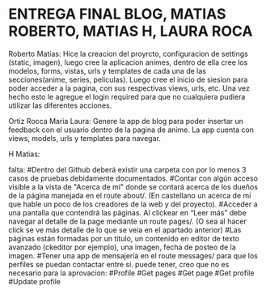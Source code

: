# ENTREGA FINAL BLOG, MATIAS ROBERTO, MATIAS H, LAURA ROCA

Roberto Matias:
Hice la creacion del proyrcto, configuracion de settings (static, imagen), luego cree la aplicacion animes, dentro de ella cree los modelos, forms, vistas, urls y templates de cada una de las secciones(anime, series, peliculas). Luego cree el inicio de siesion para poder acceder a la pagina, con sus respectivas views, urls, etc. Una vez hecho esto le agregue el login required para que no cualquiera pudiera utilizar las diferentes acciones.

Ortiz Rocca Maria Laura: 
Genere la app de blog para poder insertar un feedback con el usuario dentro de la pagina de anime. La app cuenta con views, models, urls y templates para navegar.

H Matias:







falta:
#Dentro del Github deberá existir una carpeta con por lo menos 3 casos de pruebas debidamente documentados.
#Contar con algún acceso visible a la vista de "Acerca de mí" donde se contará acerca de los dueños de la página manejada en el route about/.  (En castellano un acerca de mí que hable un poco de los creadores de la web y del proyecto).
#Acceder a una pantalla que contendrá las páginas. Al clickear en “Leer más” debe navegar al detalle de la page mediante un route pages/<pageId>. (O sea al hacer click se ve más detalle de lo que se veía en el apartado anterior) 
#Las páginas están formadas por un título, un contenido en editor de texto avanzado (ckeditor por ejemplo), una imagen, fecha de posteo de la imagen.
#Tener una app de mensajería en el route messages/ para que los perfiles se puedan contactar entre sí.
puede tener, creo que no es necesario para la aprovacion:
#Profile
#Get pages
#Get page
#Get profile
#Update profile
